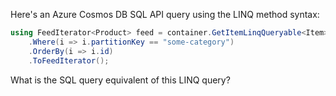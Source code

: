 Here's an Azure Cosmos DB SQL API query using the LINQ method syntax:

```csharp
using FeedIterator<Product> feed = container.GetItemLinqQueryable<Item>()
    .Where(i => i.partitionKey == "some-category")
    .OrderBy(i => i.id)
    .ToFeedIterator();
```

What is the SQL query equivalent of this LINQ query?
